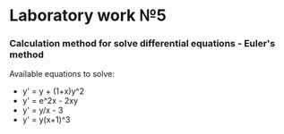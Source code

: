 # Laboratory work №5

### Calculation method for solve differential equations - Euler's method

Available equations to solve:
* y' = y + (1+x)y^2
* y' = e^2x - 2xy
* y' = y/x - 3
* y' = y(x+1)^3